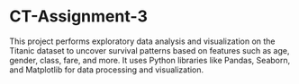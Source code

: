 # CT-Assignment-3
This project performs exploratory data analysis and visualization on the Titanic dataset to uncover survival patterns based on features such as age, gender, class, fare, and more. It uses Python libraries like Pandas, Seaborn, and Matplotlib for data processing and visualization.
